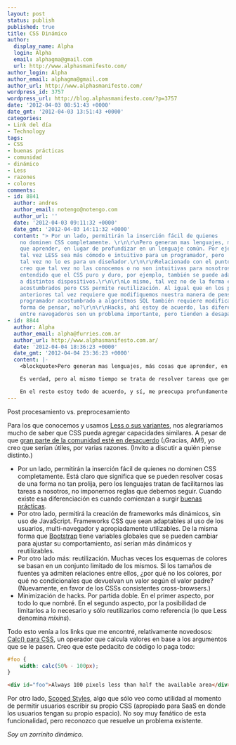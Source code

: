 ```yaml
---
layout: post
status: publish
published: true
title: CSS Dinámico
author:
  display_name: Alpha
  login: Alpha
  email: alphagma@gmail.com
  url: http://www.alphasmanifesto.com/
author_login: Alpha
author_email: alphagma@gmail.com
author_url: http://www.alphasmanifesto.com/
wordpress_id: 3757
wordpress_url: http://blog.alphasmanifesto.com/?p=3757
date: '2012-04-03 08:51:43 +0000'
date_gmt: '2012-04-03 13:51:43 +0000'
categories:
- Link del día
- Technology
tags:
- CSS
- buenas prácticas
- comunidad
- dinámico
- Less
- razones
- colores
comments:
- id: 8841
  author: andres
  author_email: notengo@notengo.com
  author_url: ''
  date: '2012-04-03 09:11:32 +0000'
  date_gmt: '2012-04-03 14:11:32 +0000'
  content: "> Por un lado, permitirán la inserción fácil de quienes
    no dominen CSS completamente. \r\n\r\nPero generan mas lenguajes, más cosas
    que aprender, en lugar de profundizar en un lenguaje común. Por ejemplo:
    tal vez LESS sea más cómodo e intuitivo para un programador, pero
    tal vez no lo es para un diseñador.\r\n\r\nRelacionado con el punto dos,
    creo que tal vez no las conocemos o no son intuitivas para nosotros, pero tengo
    entendido que el CSS puro y duro, por ejemplo, también se puede adaptar
    a distintos dispositivos.\r\n\r\nLo mismo, tal vez no de la forma en que estamos
    acostumbrados pero CSS permite reutilización. Al igual que en los puntos
    anteriores tal vez requiere que modifiquemos nuestra manera de pensar, para un
    programador acostumbrado a algoritmos SQL también requiere modificar la
    forma de pensar, no?\r\n\r\nHacks, ahí estoy de acuerdo, las diferencias
    entre navegadores son un problema importante, pero tienden a desaparecer,  ¿no?"
- id: 8844
  author: Alpha
  author_email: alpha@furries.com.ar
  author_url: http://www.alphasmanifesto.com.ar/
  date: '2012-04-04 18:36:23 +0000'
  date_gmt: '2012-04-04 23:36:23 +0000'
  content: |-
    <blockquote>Pero generan mas lenguajes, más cosas que aprender, en lugar de profundizar en un lenguaje común. Por ejemplo: tal vez LESS sea más cómodo e intuitivo para un programador, pero tal vez no lo es para un diseñador.</blockquote>

    Es verdad, pero al mismo tiempo se trata de resolver tareas que generalmente llevan tiempo de una forma más simple. Si está bien pensado no haría falta cambiar la forma del lenguaje, porque siendo backward-compatible se podrían desarrollar las mismas cosas de la misma forma que se hace hoy. Seguramente con nuevas características aparezcan nuevas capacidades y entonces sí habría que aprender cosas nuevas... pero es el precio del progreso.

    En el resto estoy todo de acuerdo, y sí, me preocupa profundamente la cantidad de tiempo invertido en hacer que las cosas funcionen en distintos navegadores. Tantos millones de dólares invertidos en workarounds y no en la solución en la raíz del problema.
---
```

Post procesamiento vs. preprocesamiento


Para los que conocemos y usamos [Less o sus variantes](https://blog.alphasmanifesto.com/2012/02/10/dotless/), nos alegraríamos mucho de saber que CSS pueda agregar capacidades similares. A pesar de que [gran parte de la comunidad esté en desacuerdo](http://www.css3.info/summary-of-the-two-current-css-constants-proposals/) (¡Gracias, AM!), yo creo que serían útiles, por varias razones. (Invito a discutir a quién piense distinto.)

- Por un lado, permitirán la inserción fácil de quienes no dominen CSS completamente. Está claro que significa que se pueden resolver cosas de una forma no tan prolija, pero los lenguajes tratan de facilitarnos las tareas a nosotros, no imponernos reglas que debemos seguir. Cuando existe esa diferenciación es cuando comienzan a surgir [buenas prácticas](https://blog.alphasmanifesto.com/2011/09/30/link-del-dia-arquitectura-css/).
- Por otro lado, permitirá la creación de frameworks más dinámicos, sin uso de JavaScript. Frameworks CSS que sean adaptables al uso de los usuarios, multi-navegador y apropiadamente utilizables. De la misma forma que [Bootstrap](http://twitter.github.com/bootstrap/) tiene variables globales que se pueden cambiar para ajustar su comportamiento, así serían más dinámicos y reutilizables.
- Por otro lado más: reutilización. Muchas veces los esquemas de colores se basan en un conjunto limitado de los mismos. Si los tamaños de fuentes ya admiten relaciones entre ellos,  ¿por qué no los colores, por qué no condicionales que devuelvan un valor según el valor padre? (Nuevamente, en favor de los CSSs consistentes cross-browsers.)
- Minimización de hacks. Por partida doble. En el primer aspecto, por todo lo que nombré. En el segundo aspecto, por la posibilidad de limitarlos a lo necesario y sólo reutilizarlos como referencia (lo que Less denomina _mixins_).

Todo esto venía a los links que me encontré, relativamente novedosos: [Calc() para CSS](http://updates.html5rocks.com/2012/03/CSS-layout-gets-smarter-with-calc), un operador que calcula valores en base a los argumentos que se le pasen. Creo que este pedacito de código lo paga todo:

```css
#foo {
    width: calc(50% - 100px);
}
```
```html
<div id="foo">Always 100 pixels less than half the available area</div>
```

Por otro lado, [Scoped Styles](http://updates.html5rocks.com/2012/03/A-New-Experimental-Feature-style-scoped), algo que sólo veo como utilidad al momento de permitir usuarios escribir su propio CSS (apropiado para SaaS en donde los usuarios tengan su propio espacio). No soy muy fanático de esta funcionalidad, pero reconozco que resuelve un problema existente.

_Soy un zorrinito dinámico._
